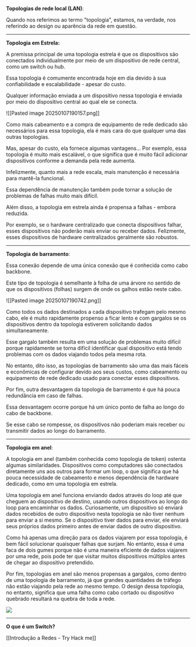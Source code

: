 
**Topologias de rede local (LAN)**:

Quando nos referimos ao termo "topologia", estamos, na verdade, nos referindo ao design ou aparência da rede em questão.

----

**Topologia em Estrela:**

A premissa principal de uma topologia estrela é que os dispositivos são conectados individualmente por meio de um dispositivo de rede central, como um switch ou hub.

Essa topologia é comumente encontrada hoje em dia devido à sua confiabilidade e escalabilidade - apesar do custo.

Qualquer informação enviada a um dispositivo nessa topologia é enviada por meio do dispositivo central ao qual ele se conecta. 

![[Pasted image 20250107190157.png]]


Como mais cabeamento e a compra de equipamento de rede dedicado são necessários para essa topologia, ela é mais cara do que qualquer uma das outras topologias. 

Mas, apesar do custo, ela fornece algumas vantagens... 
	Por exemplo, essa topologia é muito mais escalável, o que significa que é muito fácil adicionar dispositivos conforme a demanda pela rede aumenta.

Infelizmente, quanto mais a rede escala, mais manutenção é necessária para mantê-la funcional. 

Essa dependência de manutenção também pode tornar a solução de problemas de falhas muito mais difícil. 

Além disso, a topologia em estrela ainda é propensa a falhas - embora reduzida. 

Por exemplo, se o hardware centralizado que conecta dispositivos falhar, esses dispositivos não poderão mais enviar ou receber dados. 
	Felizmente, esses dispositivos de hardware centralizados geralmente são robustos.

-----

**Topologia de barramento**:

Essa conexão depende de uma única conexão que é conhecida como cabo backbone. 

Este tipo de topologia é semelhante à folha de uma árvore no sentido de que os dispositivos (folhas) surgem de onde os galhos estão neste cabo.

![[Pasted image 20250107190742.png]]



Como todos os dados destinados a cada dispositivo trafegam pelo mesmo cabo, ele é muito rapidamente propenso a ficar lento e com gargalos se os dispositivos dentro da topologia estiverem solicitando dados simultaneamente. 

Esse gargalo também resulta em uma solução de problemas muito difícil porque rapidamente se torna difícil identificar qual dispositivo está tendo problemas com os dados viajando todos pela mesma rota.

No entanto, dito isso, as topologias de barramento são uma das mais fáceis e econômicas de configurar devido aos seus custos, como cabeamento ou equipamento de rede dedicado usado para conectar esses dispositivos.

Por fim, outra desvantagem da topologia de barramento é que há pouca redundância em caso de falhas. 

Essa desvantagem ocorre porque há um único ponto de falha ao longo do cabo de backbone. 

Se esse cabo se rompesse, os dispositivos não poderiam mais receber ou transmitir dados ao longo do barramento.

-----

**Topologia em anel**:

A topologia em anel (também conhecida como topologia de token) ostenta algumas similaridades. Dispositivos como computadores são conectados diretamente uns aos outros para formar um loop, o que significa que há pouca necessidade de cabeamento e menos dependência de hardware dedicado, como em uma topologia em estrela.

Uma topologia em anel funciona enviando dados através do loop até que cheguem ao dispositivo de destino, usando outros dispositivos ao longo do loop para encaminhar os dados. Curiosamente, um dispositivo só enviará dados recebidos de outro dispositivo nesta topologia se não tiver nenhum para enviar a si mesmo. Se o dispositivo tiver dados para enviar, ele enviará seus próprios dados primeiro antes de enviar dados de outro dispositivo.

Como há apenas uma direção para os dados viajarem por essa topologia, é bem fácil solucionar quaisquer falhas que surjam. No entanto, essa é uma faca de dois gumes porque não é uma maneira eficiente de dados viajarem por uma rede, pois pode ter que visitar muitos dispositivos múltiplos antes de chegar ao dispositivo pretendido.

Por fim, topologias em anel são menos propensas a gargalos, como dentro de uma topologia de barramento, já que grandes quantidades de tráfego não estão viajando pela rede ao mesmo tempo. O design dessa topologia, no entanto, significa que uma falha como cabo cortado ou dispositivo quebrado resultará na quebra de toda a rede.

![](https://tryhackme-images.s3.amazonaws.com/user-uploads/5de96d9ca744773ea7ef8c00/room-content/4cea7a4b48eacbd4db0b0d5e32068596.png)

----

**O que é um Switch?**



[[Introdução a Redes - Try Hack me]]